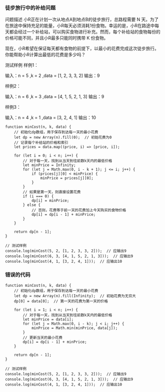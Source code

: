 ### 徒步旅行中的补给问题
问题描述
小R正在计划一次从地点A到地点B的徒步旅行，总路程需要 N 天。为了在旅途中保持充足的能量，小R每天必须消耗1份食物。幸运的是，小R在路途中每天都会经过一个补给站，可以购买食物进行补充。然而，每个补给站的食物每份的价格可能不同，并且小R最多只能同时携带 K 份食物。

现在，小R希望在保证每天都有食物的前提下，以最小的花费完成这次徒步旅行。你能帮助小R计算出最低的花费是多少吗？

测试样例
样例1：

输入：n = 5 ,k = 2 ,data = [1, 2, 3, 3, 2]
输出：9

样例2：

输入：n = 6 ,k = 3 ,data = [4, 1, 5, 2, 1, 3]
输出：9

样例3：

输入：n = 4 ,k = 1 ,data = [3, 2, 4, 1]
输出：10

```
function minCost(n, k, data) {
    // 初始化dp数组，用于保存到达每一天的最小花费
    let dp = new Array(n).fill(0);  // 初始花费为0
    // 记录每个补给站的价格和索引
    let prices = data.map((price, i) => [price, i]);

    for (let i = 0; i < n; i++) {
        // 对于每一天，找到从当天到往前数k天内的最低价格
        let minPrice = Infinity;
        for (let j = Math.max(0, i - k + 1); j <= i; j++) {
            if (prices[j][0] < minPrice) {
                minPrice = prices[j][0];
            }
        }
        // 如果是第一天，则直接设置花费
        if (i === 0) {
            dp[i] = minPrice;
        } else {
            // 否则，花费等于前一天的花费加上今天购买的食物价格
            dp[i] = dp[i - 1] + minPrice;
        }
    }

    return dp[n - 1];
}

// 测试样例
console.log(minCost(5, 2, [1, 2, 3, 3, 2]));  // 应输出9
console.log(minCost(6, 3, [4, 1, 5, 2, 1, 3]));  // 应输出9
console.log(minCost(4, 1, [3, 2, 4, 1]));  // 应输出10
```
### 错误的代码
```
function minCost(n, k, data) {
    // 初始化dp数组，用于保存到达每一天的最小花费
    let dp = new Array(n).fill(Infinity);  // 初始花费为无穷大
    dp[0] = data[0];  // 第一天的花费为第一天的价格

    for (let i = 1; i < n; i++) {
        // 对于每一天，找到从当天到往前数k天内的最低价格
        let minPrice = data[i];
        for (let j = Math.max(0, i - k); j < i; j++) {
            minPrice = Math.min(minPrice, data[j]);
        }
        // 更新当天的最小花费
        dp[i] = dp[i - 1] + minPrice;
    }

    return dp[n - 1];
}

// 测试样例
console.log(minCost(5, 2, [1, 2, 3, 3, 2]));  // 应输出9
console.log(minCost(6, 3, [4, 1, 5, 2, 1, 3]));  // 应输出9
console.log(minCost(4, 1, [3, 2, 4, 1]));  // 应输出10
```

